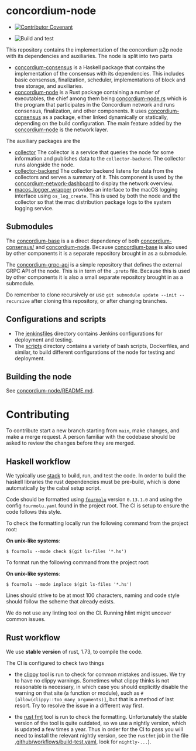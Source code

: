 # concordium-node

- [![Contributor Covenant](https://img.shields.io/badge/Contributor%20Covenant-2.0-4baaaa.svg)](https://github.com/Concordium/.github/blob/main/.github/CODE_OF_CONDUCT.md)

- ![Build and test](https://github.com/Concordium/concordium-node/actions/workflows/build-test.yaml/badge.svg)

This repository contains the implementation of the concordium p2p node with its
dependencies and auxiliaries. The node is split into two parts

- [concordium-consensus](./concordium-consensus/)
  is a Haskell package that contains the implementation of the consensus with
  its dependencies. This includes basic consensus, finalization, scheduler,
  implementations of block and tree storage, and auxiliaries.
- [concordium-node](./concordium-node/)
  is a Rust package containing a number of executables, the chief among them
  being [concordium-node.rs](./concordium-node/src/bin/cli.rs) which is the
  program that participates in the Concordium network and runs consensus,
  finalization, and other components. It uses
  [concordium-consensus](./concordium-consensus/) as a package, either linked
  dynamically or statically, depending on the build configuration. The main
  feature added by the [concordium-node](./concordium-node/) is the network layer.

The auxiliary packages are the
- [collector](./collector) The collector is a service that queries the node for
  some information and publishes data to the `collector-backend`. The collector
  runs alongside the node.
- [collector-backend](./collector-backend) The collector backend listens for
  data from the collectors and serves a summary of it. This component is used by
  the
  [concordium-network-dashboard](https://github.com/Concordium/concordium-network-dashboard)
  to display the network overview.
- [macos_logger_wrapper](./macos_logger_wrapper/) provides an interface to the
  macOS logging interface using `os_log_create`. This is used by both the node
  and the collector so that the mac distribution package logs to the system
  logging service.

## Submodules

The [concordium-base](./concordium-base/) is a a direct dependency of both
[concordium-consensus/](./concordium-consensus/) and
[concordium-node](./concordium-node/). Because
[concordium-base](./concordium-base/) is also used by other components it is a
separate repository brought in as a submodule.

The [concordium-grpc-api](./concordium-grpc-api/) is a simple repository that
defines the external GRPC API of the node. This is in term of the `.proto` file.
Because this is used by other components it is also a small separate repository
brought in as a submodule.

Do remember to clone recursively or use `git submodule update --init --recursive` after
cloning this repository, or after changing branches.

## Configurations and scripts

- The [jenkinsfiles](./jenkinsfiles/) directory contains Jenkins configurations
  for deployment and testing.
- The [scripts](./scripts/) directory contains a variety of bash scripts,
  Dockerfiles, and similar, to build different configurations of the node for
  testing and deployment.

## Building the node

See [concordium-node/README.md](./concordium-node/README.md).

# Contributing

To contribute start a new branch starting from `main`, make changes, and make a
merge request. A person familiar with the codebase should be asked to review the
changes before they are merged.

## Haskell workflow

We typically use [stack](https://docs.haskellstack.org/en/stable/README/) to
build, run, and test the code. In order to build the haskell libraries the rust
dependencies must be pre-build, which is done automatically by the cabal setup
script.

Code should be formatted using [`fourmolu`](https://github.com/fourmolu/fourmolu)
version `0.13.1.0` and using the config `fourmolu.yaml` found in the project root.
The CI is setup to ensure the code follows this style.

To check the formatting locally run the following command from the project root:

**On unix-like systems**:

```
$ fourmolu --mode check $(git ls-files '*.hs')
```

To format run the following command from the project root:

**On unix-like systems**:

```
$ fourmolu --mode inplace $(git ls-files '*.hs')
```

Lines should strive to be at most 100 characters, naming and code style should
follow the scheme that already exists.

We do not use any linting tool on the CI. Running hlint might uncover common
issues.

## Rust workflow

We use **stable version** of rust, 1.73, to compile the code.

The CI is configured to check two things
- the [clippy](https://github.com/rust-lang/rust-clippy) tool is run to check
  for common mistakes and issues. We try to have no clippy warnings. Sometimes
  what clippy thinks is not reasonable is necessary, in which case you should
  explicitly disable the warning on that site (a function or module), such as
  `#[allow(clippy::too_many_arguments)]`, but that is a method of last resort.
  Try to resolve the issue in a different way first.

- the [rust fmt](https://github.com/rust-lang/rustfmt) tool is run to check the
  formatting. Unfortunately the stable version of the tool is quite outdated, so
  we use a nightly version, which is updated a few times a year. Thus in order
  for the CI to pass you will need to install the relevant nightly version, see
  the `rustfmt` job in the file [.github/workflows/build-test.yaml](.github/workflows/build-test.yaml),
  look for `nightly-...`).

